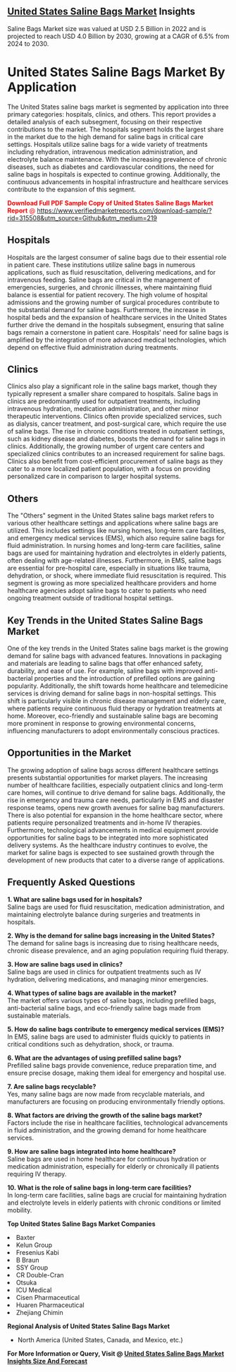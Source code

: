 <h2><a href="https://www.verifiedmarketreports.com/download-sample/?rid=315508&amp;utm_source=Github&amp;utm_medium=219" target="_blank">United States Saline Bags Market</a> Insights</h2><p>Saline Bags Market size was valued at USD 2.5 Billion in 2022 and is projected to reach USD 4.0 Billion by 2030, growing at a CAGR of 6.5% from 2024 to 2030.</p><p> <h1>United States Saline Bags Market By Application</h1> <p>The United States saline bags market is segmented by application into three primary categories: hospitals, clinics, and others. This report provides a detailed analysis of each subsegment, focusing on their respective contributions to the market. The hospitals segment holds the largest share in the market due to the high demand for saline bags in critical care settings. Hospitals utilize saline bags for a wide variety of treatments including rehydration, intravenous medication administration, and electrolyte balance maintenance. With the increasing prevalence of chronic diseases, such as diabetes and cardiovascular conditions, the need for saline bags in hospitals is expected to continue growing. Additionally, the continuous advancements in hospital infrastructure and healthcare services contribute to the expansion of this segment. <p><span class=""><span style="color: #ff0000;"><strong>Download Full PDF Sample Copy of United States Saline Bags Market Report</strong> @ </span><a href="https://www.verifiedmarketreports.com/download-sample/?rid=315508&amp;utm_source=Github&amp;utm_medium=219" target="_blank">https://www.verifiedmarketreports.com/download-sample/?rid=315508&amp;utm_source=Github&amp;utm_medium=219</a></span></p></p> <h2>Hospitals</h2> <p>Hospitals are the largest consumer of saline bags due to their essential role in patient care. These institutions utilize saline bags in numerous applications, such as fluid resuscitation, delivering medications, and for intravenous feeding. Saline bags are critical in the management of emergencies, surgeries, and chronic illnesses, where maintaining fluid balance is essential for patient recovery. The high volume of hospital admissions and the growing number of surgical procedures contribute to the substantial demand for saline bags. Furthermore, the increase in hospital beds and the expansion of healthcare services in the United States further drive the demand in the hospitals subsegment, ensuring that saline bags remain a cornerstone in patient care. Hospitals' need for saline bags is amplified by the integration of more advanced medical technologies, which depend on effective fluid administration during treatments.</p> <h2>Clinics</h2> <p>Clinics also play a significant role in the saline bags market, though they typically represent a smaller share compared to hospitals. Saline bags in clinics are predominantly used for outpatient treatments, including intravenous hydration, medication administration, and other minor therapeutic interventions. Clinics often provide specialized services, such as dialysis, cancer treatment, and post-surgical care, which require the use of saline bags. The rise in chronic conditions treated in outpatient settings, such as kidney disease and diabetes, boosts the demand for saline bags in clinics. Additionally, the growing number of urgent care centers and specialized clinics contributes to an increased requirement for saline bags. Clinics also benefit from cost-efficient procurement of saline bags as they cater to a more localized patient population, with a focus on providing personalized care in comparison to larger hospital systems.</p> <h2>Others</h2> <p>The "Others" segment in the United States saline bags market refers to various other healthcare settings and applications where saline bags are utilized. This includes settings like nursing homes, long-term care facilities, and emergency medical services (EMS), which also require saline bags for fluid administration. In nursing homes and long-term care facilities, saline bags are used for maintaining hydration and electrolytes in elderly patients, often dealing with age-related illnesses. Furthermore, in EMS, saline bags are essential for pre-hospital care, especially in situations like trauma, dehydration, or shock, where immediate fluid resuscitation is required. This segment is growing as more specialized healthcare providers and home healthcare agencies adopt saline bags to cater to patients who need ongoing treatment outside of traditional hospital settings.</p> <h2>Key Trends in the United States Saline Bags Market</h2> <p>One of the key trends in the United States saline bags market is the growing demand for saline bags with advanced features. Innovations in packaging and materials are leading to saline bags that offer enhanced safety, durability, and ease of use. For example, saline bags with improved anti-bacterial properties and the introduction of prefilled options are gaining popularity. Additionally, the shift towards home healthcare and telemedicine services is driving demand for saline bags in non-hospital settings. This shift is particularly visible in chronic disease management and elderly care, where patients require continuous fluid therapy or hydration treatments at home. Moreover, eco-friendly and sustainable saline bags are becoming more prominent in response to growing environmental concerns, influencing manufacturers to adopt environmentally conscious practices.</p> <h2>Opportunities in the Market</h2> <p>The growing adoption of saline bags across different healthcare settings presents substantial opportunities for market players. The increasing number of healthcare facilities, especially outpatient clinics and long-term care homes, will continue to drive demand for saline bags. Additionally, the rise in emergency and trauma care needs, particularly in EMS and disaster response teams, opens new growth avenues for saline bag manufacturers. There is also potential for expansion in the home healthcare sector, where patients require personalized treatments and in-home IV therapies. Furthermore, technological advancements in medical equipment provide opportunities for saline bags to be integrated into more sophisticated delivery systems. As the healthcare industry continues to evolve, the market for saline bags is expected to see sustained growth through the development of new products that cater to a diverse range of applications.</p> <h2>Frequently Asked Questions</h2> <p><b>1. What are saline bags used for in hospitals?</b><br>Saline bags are used for fluid resuscitation, medication administration, and maintaining electrolyte balance during surgeries and treatments in hospitals.</p> <p><b>2. Why is the demand for saline bags increasing in the United States?</b><br>The demand for saline bags is increasing due to rising healthcare needs, chronic disease prevalence, and an aging population requiring fluid therapy.</p> <p><b>3. How are saline bags used in clinics?</b><br>Saline bags are used in clinics for outpatient treatments such as IV hydration, delivering medications, and managing minor emergencies.</p> <p><b>4. What types of saline bags are available in the market?</b><br>The market offers various types of saline bags, including prefilled bags, anti-bacterial saline bags, and eco-friendly saline bags made from sustainable materials.</p> <p><b>5. How do saline bags contribute to emergency medical services (EMS)?</b><br>In EMS, saline bags are used to administer fluids quickly to patients in critical conditions such as dehydration, shock, or trauma.</p> <p><b>6. What are the advantages of using prefilled saline bags?</b><br>Prefilled saline bags provide convenience, reduce preparation time, and ensure precise dosage, making them ideal for emergency and hospital use.</p> <p><b>7. Are saline bags recyclable?</b><br>Yes, many saline bags are now made from recyclable materials, and manufacturers are focusing on producing environmentally friendly options.</p> <p><b>8. What factors are driving the growth of the saline bags market?</b><br>Factors include the rise in healthcare facilities, technological advancements in fluid administration, and the growing demand for home healthcare services.</p> <p><b>9. How are saline bags integrated into home healthcare?</b><br>Saline bags are used in home healthcare for continuous hydration or medication administration, especially for elderly or chronically ill patients requiring IV therapy.</p> <p><b>10. What is the role of saline bags in long-term care facilities?</b><br>In long-term care facilities, saline bags are crucial for maintaining hydration and electrolyte levels in elderly patients with chronic conditions or limited mobility.</p> </p><p><strong>Top United States Saline Bags Market Companies</strong></p><div data-test-id=""><p><li>Baxter</li><li> Kelun Group</li><li> Fresenius Kabi</li><li> B Braun</li><li> SSY Group</li><li> CR Double-Cran</li><li> Otsuka</li><li> ICU Medical</li><li> Cisen Pharmaceutical</li><li> Huaren Pharmaceutical</li><li> Zhejiang Chimin</li></p><div><strong>Regional Analysis of&nbsp;United States Saline Bags Market</strong></div><ul><li dir="ltr"><p dir="ltr">North America&nbsp;(United States, Canada, and Mexico, etc.)</p></li></ul><p><strong>For More Information or Query, Visit @&nbsp;</strong><strong><a href="https://www.verifiedmarketreports.com/product/saline-bags-market/?utm_source=Github&amp;utm_medium=219" target="_blank">United States Saline Bags Market Insights Size And Forecast</a></strong></p></div>
